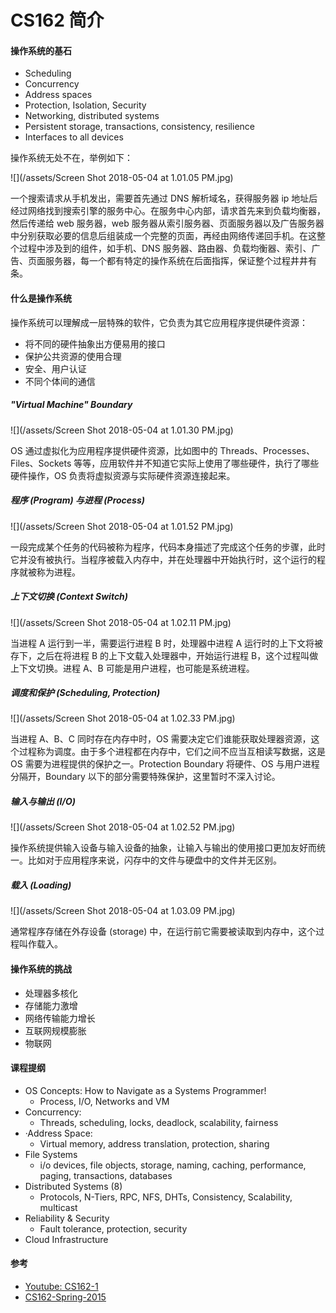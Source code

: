 # CS162 简介

#### 操作系统的基石

* Scheduling
* Concurrency
* Address spaces
* Protection, Isolation, Security
* Networking, distributed systems
* Persistent storage, transactions, consistency, resilience
* Interfaces to all devices

操作系统无处不在，举例如下：

![](/assets/Screen Shot 2018-05-04 at 1.01.05 PM.jpg)

一个搜索请求从手机发出，需要首先通过 DNS 解析域名，获得服务器 ip 地址后经过网络找到搜索引擎的服务中心。在服务中心内部，请求首先来到负载均衡器，然后传递给 web 服务器，web 服务器从索引服务器、页面服务器以及广告服务器中分别获取必要的信息后组装成一个完整的页面，再经由网络传递回手机。在这整个过程中涉及到的组件，如手机、DNS 服务器、路由器、负载均衡器、索引、广告、页面服务器，每一个都有特定的操作系统在后面指挥，保证整个过程井井有条。

#### 什么是操作系统

操作系统可以理解成一层特殊的软件，它负责为其它应用程序提供硬件资源：

* 将不同的硬件抽象出方便易用的接口
* 保护公共资源的使用合理
* 安全、用户认证
* 不同个体间的通信

##### "Virtual Machine" Boundary

![](/assets/Screen Shot 2018-05-04 at 1.01.30 PM.jpg)

OS 通过虚拟化为应用程序提供硬件资源，比如图中的 Threads、Processes、Files、Sockets 等等，应用软件并不知道它实际上使用了哪些硬件，执行了哪些硬件操作，OS 负责将虚拟资源与实际硬件资源连接起来。

##### 程序 \(Program\) 与进程 \(Process\)

![](/assets/Screen Shot 2018-05-04 at 1.01.52 PM.jpg)

一段完成某个任务的代码被称为程序，代码本身描述了完成这个任务的步骤，此时它并没有被执行。当程序被载入内存中，并在处理器中开始执行时，这个运行的程序就被称为进程。

##### 上下文切换 \(Context Switch\)

![](/assets/Screen Shot 2018-05-04 at 1.02.11 PM.jpg)

当进程 A 运行到一半，需要运行进程 B 时，处理器中进程 A 运行时的上下文将被存下，之后在将进程 B 的上下文载入处理器中，开始运行进程 B，这个过程叫做上下文切换。进程 A、B 可能是用户进程，也可能是系统进程。

##### 调度和保护 \(Scheduling, Protection\)

![](/assets/Screen Shot 2018-05-04 at 1.02.33 PM.jpg)

当进程 A、B、C 同时存在内存中时，OS 需要决定它们谁能获取处理器资源，这个过程称为调度。由于多个进程都在内存中，它们之间不应当互相读写数据，这是 OS 需要为进程提供的保护之一。Protection Boundary 将硬件、OS 与用户进程分隔开，Boundary 以下的部分需要特殊保护，这里暂时不深入讨论。

##### 输入与输出 \(I/O\)

![](/assets/Screen Shot 2018-05-04 at 1.02.52 PM.jpg)

操作系统提供输入设备与输入设备的抽象，让输入与输出的使用接口更加友好而统一。比如对于应用程序来说，闪存中的文件与硬盘中的文件并无区别。

##### 载入 \(Loading\)

![](/assets/Screen Shot 2018-05-04 at 1.03.09 PM.jpg)

通常程序存储在外存设备 \(storage\) 中，在运行前它需要被读取到内存中，这个过程叫作载入。

#### 操作系统的挑战

* 处理器多核化
* 存储能力激增
* 网络传输能力增长
* 互联网规模膨胀
* 物联网

#### 课程提纲

* OS Concepts: How to Navigate as a Systems Programmer!
  * Process, I/O, Networks and VM
* Concurrency:
  * Threads, scheduling, locks, deadlock, scalability, fairness
* ·Address Space:
  * Virtual memory, address translation, protection, sharing
* File Systems
  * i/o devices, file objects, storage, naming, caching, performance, paging, transactions, databases
* Distributed Systems \(8\)
  * Protocols, N-Tiers, RPC, NFS, DHTs, Consistency, Scalability, multicast
* Reliability & Security
  * Fault tolerance, protection, security
* Cloud Infrastructure

#### 参考

* [Youtube: CS162-1](https://www.youtube.com/watch?v=qcyXohw1H00&list=PL--jIyXjDXf6Q4XA6q8RYnyChYzJ0K0F2&t=0s&index=1)
* [CS162-Spring-2015](https://inst.eecs.berkeley.edu/~cs162/sp15/)



